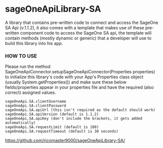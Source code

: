 # sageOneApiLibrary-SA
A library that contains pre-written code to connect and access the SageOne SA Api (v.1.1.2), it also comes with a template that makes use of these pre-written component code to access the SageOne SA api, the template will contain methods (mostly dynamic or generic) that a developer will use to build this library into his app.

### HOW TO USE

Please run the method SageOneApiConnector.setupSageOneApiConnector(Properties properties) to initialize this library's code with your App's Properties class object (usually System.getProperties()) and make sure these below fields/properties appear in your properties file and have the required (also correct) assigned values.

```
sageOneApi.SA.clientUsername
sageOneApi.SA.clientPassword
sageOneApi.SA.apiUrl (this isn't required as the default should work)
sageOneApi.SA.apiVersion (default is 1.1.2)
sageOneApi.SA.apiKey (don't include the brackets, it gets added automatically)
sageOneApi.SA.requestLimit (default is 100)
sageOneApi.SA.requestTimeout (default is 30 seconds)
```

https://github.com/ricomaster9000/sageOneApiLibrary-SA/
